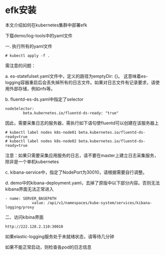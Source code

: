 # efk安装
本文介绍如何在kubernetes集群中部署efk

下载demo/log-tools中的yaml文件


一. 执行所有的yaml文件

```
# kubectl apply -f .
```

需注意的问题：

a. es-statefulset.yaml文件中，定义的路径为emptyDir: {}。 这意味着es-logging容器重启后会丢失掉所有的日志文件。如果对日志文件有记录要求，请使用外部存储，例如nfs等。

b. fluentd-es-ds.yaml中指定了selector
```
nodeSelector:
        beta.kubernetes.io/fluentd-ds-ready: "true"
```
因此，需要采集日志的服务器，需执行如下语句使fluentd可以创建在该服务器上
```
# kubectl label nodes k8s-node01 beta.kubernetes.io/fluentd-ds-ready=true
# kubectl label nodes k8s-node02 beta.kubernetes.io/fluentd-ds-ready=true
```
注意：如果只需要采集应用服务的日志，请不要在master上建立日志采集服务，除非是一个单机kubernetes

c. kibana-service中，指定了NodePort为30010，请根据需要自行调整。

d. demo中的kibana-deployment.yaml，去掉了原版中以下部分内容。否则无法kibana界面无法正常进入
```
- name: SERVER_BASEPATH
            value: /api/v1/namespaces/kube-system/services/kibana-logging/proxy
```

二、访问kibina界面

```
http://222.128.2.110:30010
```

如果elastic-logging服务处于未就绪状态，请等待几分钟

如果不能正常启动，则检查各pod的日志信息
